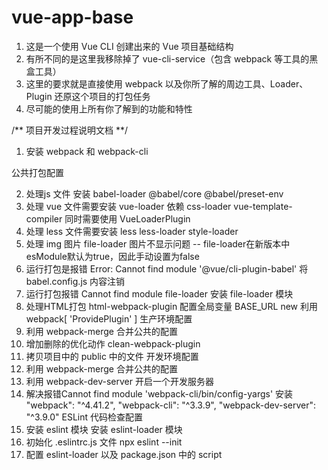 # vue-app-base

1. 这是一个使用 Vue CLI 创建出来的 Vue 项目基础结构
2. 有所不同的是这里我移除掉了 vue-cli-service（包含 webpack 等工具的黑盒工具）
3. 这里的要求就是直接使用 webpack 以及你所了解的周边工具、Loader、Plugin 还原这个项目的打包任务
4. 尽可能的使用上所有你了解到的功能和特性

/** 项目开发过程说明文档 **/
1. 安装 webpack 和 webpack-cli

公共打包配置

2. 处理js 文件 安装 babel-loader @babel/core @babel/preset-env
3. 处理 vue 文件需要安装 vue-loader 依赖 css-loader vue-template-compiler 同时需要使用 VueLoaderPlugin
4. 处理 less 文件需要安装 less less-loader style-loader
5. 处理 img 图片 file-loader 图片不显示问题 -- file-loader在新版本中esModule默认为true，因此手动设置为false
6. 运行打包是报错 Error: Cannot find module '@vue/cli-plugin-babel' 将babel.config.js 内容注销 
7. 运行打包报错 Cannot find module file-loader 安装 file-loader 模块
8. 处理HTML打包 html-webpack-plugin 配置全局变量 BASE_URL new 利用 webpack[ 'ProvidePlugin' ]
生产环境配置
9. 利用 webpack-merge 合并公共的配置
10. 增加删除的优化动作 clean-webpack-plugin
11. 拷贝项目中的 public 中的文件
开发环境配置
12. 利用 webpack-merge 合并公共的配置
13. 利用 webpack-dev-server 开启一个开发服务器
14. 解决报错Cannot find module 'webpack-cli/bin/config-yargs' 
	安装 "webpack": "^4.41.2", "webpack-cli": "^3.3.9", "webpack-dev-server": "^3.9.0"
ESLint 代码检查配置	
15. 安装 eslint 模块 安装 eslint-loader 模块
16. 初始化 .eslintrc.js 文件 npx eslint --init
17. 配置 eslint-loader 以及 package.json 中的 script
